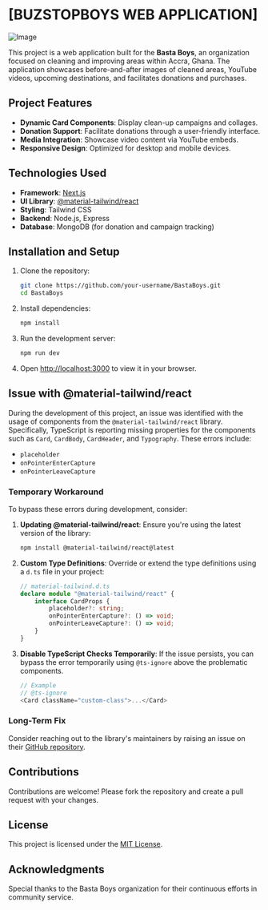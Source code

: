 # [BUZSTOPBOYS WEB APPLICATION]

![Image](https://s3.amazonaws.com/creativetim_bucket/products/740/original/material-tailwind-react-events-details-template-thumbnail.jpg?1697625313)

This project is a web application built for the **Basta Boys**, an organization focused on cleaning and improving areas within Accra, Ghana. The application showcases before-and-after images of cleaned areas, YouTube videos, upcoming destinations, and facilitates donations and purchases.

## Project Features

- **Dynamic Card Components**: Display clean-up campaigns and collages.
- **Donation Support**: Facilitate donations through a user-friendly interface.
- **Media Integration**: Showcase video content via YouTube embeds.
- **Responsive Design**: Optimized for desktop and mobile devices.

## Technologies Used

- **Framework**: [Next.js](https://nextjs.org/)
- **UI Library**: [@material-tailwind/react](https://www.material-tailwind.com/)
- **Styling**: Tailwind CSS
- **Backend**: Node.js, Express
- **Database**: MongoDB (for donation and campaign tracking)

## Installation and Setup

1. Clone the repository:

   ```bash
   git clone https://github.com/your-username/BastaBoys.git
   cd BastaBoys
   ```

2. Install dependencies:

   ```bash
   npm install
   ```

3. Run the development server:

   ```bash
   npm run dev
   ```

4. Open [http://localhost:3000](http://localhost:3000) to view it in your browser.

## Issue with @material-tailwind/react

During the development of this project, an issue was identified with the usage of components from the `@material-tailwind/react` library. Specifically, TypeScript is reporting missing properties for the components such as `Card`, `CardBody`, `CardHeader`, and `Typography`. These errors include:

- `placeholder`
- `onPointerEnterCapture`
- `onPointerLeaveCapture`

### Temporary Workaround

To bypass these errors during development, consider:

1. **Updating @material-tailwind/react**: Ensure you're using the latest version of the library:

   ```bash
   npm install @material-tailwind/react@latest
   ```

2. **Custom Type Definitions**: Override or extend the type definitions using a `d.ts` file in your project:

   ```typescript
   // material-tailwind.d.ts
   declare module "@material-tailwind/react" {
       interface CardProps {
           placeholder?: string;
           onPointerEnterCapture?: () => void;
           onPointerLeaveCapture?: () => void;
       }
   }
   ```

3. **Disable TypeScript Checks Temporarily**: If the issue persists, you can bypass the error temporarily using `@ts-ignore` above the problematic components.

   ```typescript
   // Example
   // @ts-ignore
   <Card className="custom-class">...</Card>
   ```

### Long-Term Fix

Consider reaching out to the library's maintainers by raising an issue on their [GitHub repository](https://github.com/creativetimofficial/material-tailwind/issues).

## Contributions

Contributions are welcome! Please fork the repository and create a pull request with your changes.

## License

This project is licensed under the [MIT License](LICENSE).

## Acknowledgments

Special thanks to the Basta Boys organization for their continuous efforts in community service.
